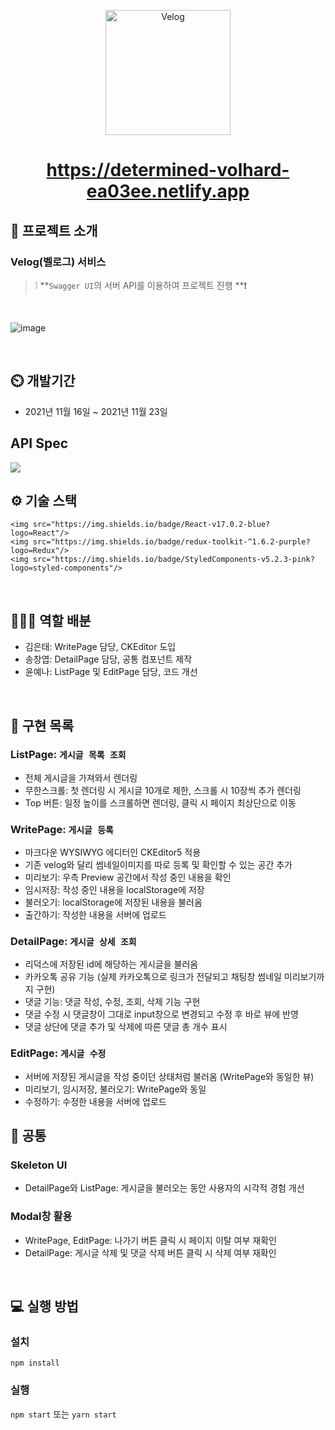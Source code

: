 <p align='middle'>
<a href='https://github.com/DevFoliOh/velog'><img src='https://user-images.githubusercontent.com/66353903/142974589-1a9d29a4-3c67-4208-b861-00491a02f810.png' width="200px;" alt="Velog" /></a></p>


<h1 align='middle'><a href='https://determined-volhard-ea03ee.netlify.app'>https://determined-volhard-ea03ee.netlify.app</a></h1>


## 📌 프로젝트 소개

### Velog(벨로그) 서비스

> ❕ **`Swagger UI`의 서버 API를 이용하여 프로젝트 진행 **❗

<br/>

![image](https://user-images.githubusercontent.com/66353903/142976104-d163bec4-f0a3-468b-adfa-0f21572a8d1f.png)


<br/>

## :timer_clock: 개발기간
+ 2021년 11월 16일 ~ 2021년 11월 23일

## API Spec
  <img src="https://img.shields.io/badge/Swagger-v1.7.0-lime?logo=Redux"/>

## ⚙ 기술 스택
    <img src="https://img.shields.io/badge/React-v17.0.2-blue?logo=React"/>
    <img src="https://img.shields.io/badge/redux-toolkit-^1.6.2-purple?logo=Redux"/>
    <img src="https://img.shields.io/badge/StyledComponents-v5.2.3-pink?logo=styled-components"/> 


<br/>

## 👨‍👧‍👧 역할 배분
- 김은태: WritePage 담당, CKEditor 도입
- 송창엽: DetailPage 담당, 공통 컴포넌트 제작
- 윤예나: ListPage 및 EditPage 담당, 코드 개선

<br/>

## 📑 구현 목록

### ListPage: `게시글 목록 조회`

- 전체 게시글을 가져와서 렌더링
- 무한스크롤: 첫 렌더링 시 게시글 10개로 제한, 스크롤 시 10장씩 추가 렌더링
- Top 버튼: 일정 높이를 스크롤하면 렌더링, 클릭 시 페이지 최상단으로 이동


### WritePage: `게시글 등록`

- 마크다운 WYSIWYG 에디터인 CKEditor5 적용
- 기존 velog와 달리 썸네일이미지를 따로 등록 및 확인할 수 있는 공간 추가
- 미리보기: 우측 Preview 공간에서 작성 중인 내용을 확인
- 임시저장: 작성 중인 내용을 localStorage에 저장
- 불러오기: localStorage에 저장된 내용을 불러옴
- 출간하기: 작성한 내용을 서버에 업로드


### DetailPage: `게시글 상세 조회`

- 리덕스에 저장된 id에 해당하는 게시글을 불러옴
- 카카오톡 공유 기능 (실제 카카오톡으로 링크가 전달되고 채팅창 썸네일 미리보기까지 구현)
- 댓글 기능: 댓글 작성, 수정, 조회, 삭제 기능 구현
- 댓글 수정 시 댓글창이 그대로 input창으로 변경되고 수정 후 바로 뷰에 반영
- 댓글 상단에 댓글 추가 및 삭제에 따른 댓글 총 개수 표시


### EditPage: `게시글 수정`

- 서버에 저장된 게시글을 작성 중이던 상태처럼 불러옴 (WritePage와 동일한 뷰)
- 미리보기, 임시저장, 불러오기: WritePage와 동일
- 수정하기: 수정한 내용을 서버에 업로드


## 🎁 공통

### Skeleton UI
- DetailPage와 ListPage: 게시글을 불러오는 동안 사용자의 시각적 경험 개선

### Modal창 활용
- WritePage, EditPage: 나가기 버튼 클릭 시 페이지 이탈 여부 재확인
- DetailPage: 게시글 삭제 및 댓글 삭제 버튼 클릭 시 삭제 여부 재확인

<br/>

## 💻 실행 방법

### 설치

`npm install`

### 실행

`npm start` 또는 `yarn start`

